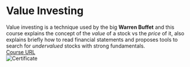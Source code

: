 # Value Investing
Value investing is a technique used by the big **Warren Buffet** and this course explains the concept of the _value_ of a stock vs the _price_ of it, also explains briefly how to read financial statements and proposes tools to search for _undervalued_ stocks with strong fundamentals.  
[Course URL](https://valid.udemy.com/course/value-investing-bootcamp-how-to-invest-wisely/)  
![Certificate](images/value-investing.jpg)
